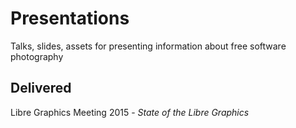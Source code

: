 # Presentations
Talks, slides, assets for presenting information about free software photography


## Delivered
Libre Graphics Meeting 2015 - _State of the Libre Graphics_
